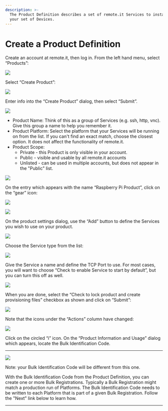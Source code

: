 ```yaml
---
description: >-
  The Product Definition describes a set of remote.it Services to install on
  your set of Devices.
---
```


# Create a Product Definition

Create an account at remote.it, then log in.  From the left hand menu, select “Products”:

![](../../.gitbook/assets/image%20%28102%29.png)

Select “Create Product”:

![](../../.gitbook/assets/image%20%2875%29.png)

Enter info into the “Create Product” dialog, then select “Submit”.

![](../../.gitbook/assets/image%20%28152%29.png)

* Product Name: Think of this as a group of Services \(e.g. ssh, http, vnc\).  Give this group a name to help you remember it.
* Product Platform: Select the platform that your Services will be running on from the list.  If you can't find an exact match, choose the closest option.  It does not affect the functionality of remote.it.
* Product Scope: 
  * Private - this Product is only visible in your account.
  * Public - visible and usable by all remote.it accounts
  * Unlisted - can be used in multiple accounts, but does not appear in the "Public" list.

![](../../.gitbook/assets/image%20%28430%29.png)

On the entry which appears with the name “Raspberry Pi Product”, click on the “gear” icon:

![](../../.gitbook/assets/image%20%2873%29.png)

![](../../.gitbook/assets/image%20%28278%29.png)

On the product settings dialog, use the “Add” button to define the Services you wish to use on your product.  

![](../../.gitbook/assets/image%20%28339%29.png)

Choose the Service type from the list:

![](../../.gitbook/assets/image%20%28407%29.png)

Give the Service a name and define the TCP Port to use.  For most cases, you will want to choose “Check to enable Service to start by default”, but you can turn this off as well.

![](../../.gitbook/assets/image%20%28428%29.png)

When you are done, select the “Check to lock product and create provisioning files” checkbox as shown and click on “Submit”:

![](../../.gitbook/assets/image%20%28322%29.png)

Note that the icons under the “Actions” column have changed:

![](../../.gitbook/assets/image%20%28467%29.png)

Click on the circled “i” icon.  On the “Product Information and Usage” dialog which appears, locate the Bulk Identification Code.  
****

![](../../.gitbook/assets/image%20%28328%29.png)

Note: your Bulk Identification Code will be different from this one.  

With the Bulk Identification Code from the Product Definition, you can create one or more Bulk Registrations.  Typically a Bulk Registration might match a production run of Platforms.  The Bulk Identification Code needs to be written to each Platform that is part of a given Bulk Registration.  Follow the "Next" link below to learn how.  
****

